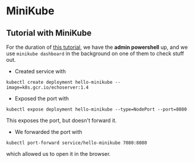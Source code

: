 # MiniKube

## Tutorial with MiniKube
For the duration of [this tutorial](https://minikube.sigs.k8s.io/docs/start/), we have the **admin powershell** up, and we use `minikube dashboard` in the background on one of them to check stuff out.

- Created service with 
````shell
kubectl create deployment hello-minikube --image=k8s.gcr.io/echoserver:1.4
````

- Exposed the port with
```shell
kubectl expose deployment hello-minikube --type=NodePort --port=8080
```
This exposes the port, but doesn't forward it.

- We forwarded the port with
```shell
kubectl port-forward service/hello-minikube 7080:8080
```
which allowed us to open it in the browser.